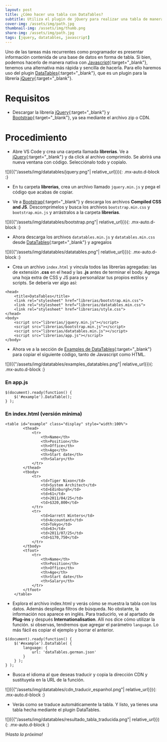 ```yaml
---
layout: post
title: ¿Cómo hacer una tabla con DataTables?
subtitle: Utiliza el plugin de jQuery para realizar una tabla de manera rápida y sencilla
cover-img: /assets/img/path.jpg
thumbnail-img: /assets/img/thumb.png
share-img: /assets/img/path.jpg
tags: [jquery, datatables, javascript]
---
```

[Javascript]: https://developer.mozilla.org/es/docs/Web/JavaScript/
[DataTables]: https://datatables.net/download/
[jQuery]: https://jquery.com/download/
[Bootstrap]: https://getbootstrap.com/docs/5.1/getting-started/download/
[Examples de DataTables]: https://datatables.net/examples/data_sources/dom.html

Uno de las tareas más recurrentes como programador es presentar información contenida de una base de datos en forma de tabla. Si bien, podemos hacerlo de manera nativa con [Javascript][Javascript]{:target="_blank"}, tenemos una alternativa más rápida y sencilla de hacerla. Para ello haremos uso del plugin [DataTables][DataTables]{:target="_blank"}, que es un plugin para la librería [jQuery][jQuery]{:target="_blank"}. 

# Requisitos

- Descargar la librería [jQuery][jQuery]{:target="_blank"} y [Bootstrap][Bootstrap]{:target="_blank"}, ya sea mediante el archivo zip o CDN.

# Procedimiento

- Abre VS Code y crea una carpeta llamada **librerias**. Ve a [jQuery][jQuery]{:target="_blank"} y da click al archivo comprimido. Se abrirá una nueva ventana con código. Selecciónalo todo y copialo.

![]({{"/assets/img/datatables/jquery.png"| relative_url}}){: .mx-auto.d-block :}

- En tu carpeta **librerias**, crea un archivo llamado `jquery.min.js` y pega el código que acabas de copiar.

- Ve a [Bootstrap][Bootstrap]{:target="_blank"} y descarga los archivos **Compiled CSS and JS**. Descomprímelos y busca los archivos `bootstrap.min.css` y `bootstrap.min.js` y arrástralos a la carpeta **librerias**.

![]({{"/assets/img/datatables/bootstrap.png"| relative_url}}){: .mx-auto.d-block :}

- Ahora descarga los archivos `datatables.min.js` y `datatables.min.css` desde [DataTables][DataTables]{:target="_blank"} y agregalos

![]({{"/assets/img/datatables/datatables.png"| relative_url}}){: .mx-auto.d-block :}

- Crea un archivo `index.html` y vincula todos las librerías agregadas: las de extensión **.css** en el head y las **.js** antes de terminar el body. Agrega una hoja extra de CSS y JS para personalizar tus propios estilos y scripts. Se debería ver algo así:


~~~
<head>
    <title>DataTables</title>
    <link rel="stylesheet" href="librerias/bootstrap.min.css">
    <link rel="stylesheet" href="librerias/datatables.min.css">
    <link rel="stylesheet" href="librerias/style.css">
</head>
<body>
    <script src="librerias/jquery.min.js"></script>
    <script src="librerias/bootstrap.min.js"></script>
    <script src="librerias/datatables.min.js"></script>
    <script src="librerias/app.js"></script>
</body>
~~~


- Ahora ve a la sección de [Examples de DataTables][Examples de DataTables]{:target="_blank"} para copiar el siguiente código, tanto de Javascript como HTML.

![]({{"/assets/img/datatables/examples_datatables.png"| relative_url}}){: .mx-auto.d-block :}

### En app.js
~~~
$(document).ready(function() {
    $('#example').DataTable();
} );
~~~

### En index.html (versión mínima)
~~~
<table id="example" class="display" style="width:100%">
        <thead>
            <tr>
                <th>Name</th>
                <th>Position</th>
                <th>Office</th>
                <th>Age</th>
                <th>Start date</th>
                <th>Salary</th>
            </tr>
        </thead>
        <tbody>
            <tr>
                <td>Tiger Nixon</td>
                <td>System Architect</td>
                <td>Edinburgh</td>
                <td>61</td>
                <td>2011/04/25</td>
                <td>$320,800</td>
            </tr>
            <tr>
                <td>Garrett Winters</td>
                <td>Accountant</td>
                <td>Tokyo</td>
                <td>63</td>
                <td>2011/07/25</td>
                <td>$170,750</td>
            </tr>
        </tbody>
        <tfoot>
            <tr>
                <th>Name</th>
                <th>Position</th>
                <th>Office</th>
                <th>Age</th>
                <th>Start date</th>
                <th>Salary</th>
            </tr>
        </tfoot>
    </table>
~~~


- Explora el archivo index.html y verás cómo se muestra la tabla con los datos. Además despliega filtros de búsqueda. No obstante, la información nos aparece en inglés. Para traducirlo, ve al apartado de **Plug-ins** y después **Internationalisation**. Allí nos dice cómo utilizar la función. si observas, tendremos que agregar el parámetro `language`. Lo más fácil es copiar el ejemplo y borrar el anterior.

~~~
$(document).ready(function() {
    $('#example').DataTable( {
        language: {
            url: 'dataTables.german.json'
        }
    } );
} );
~~~


- Busca el idioma al que deseas traducir y copia la dirección CDN y sustituyela en la URL de la función.


![]({{"/assets/img/datatables/cdn_traducir_espanhol.png"| relative_url}}){: .mx-auto.d-block :}


- Verás como se traduce automáticamente la tabla. Y listo, ya tienes una tabla hecha mediante el plugin DataTables.

![]({{"/assets/img/datatables/resultado_tabla_traducida.png"| relative_url}}){: .mx-auto.d-block :}


*!Hasta la próxima!*